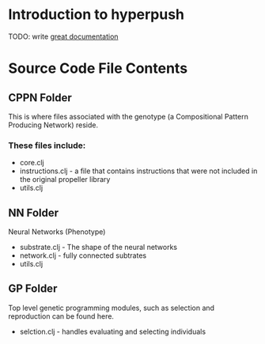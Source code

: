# Introduction to hyperpush

TODO: write [great documentation](http://jacobian.org/writing/what-to-write/)


# Source Code File Contents
## CPPN Folder
This is where files associated with the genotype (a Compositional Pattern Producing Network) reside.
### These files include:
- core.clj 
- instructions.clj - a file that contains instructions that were not included in the original propeller library
- utils.clj

## NN Folder
Neural Networks (Phenotype)
- substrate.clj - The shape of the neural networks
- network.clj - fully connected subtrates
- utils.clj

## GP Folder
Top level genetic programming modules, such as selection and reproduction can be found here.

- selction.clj - handles evaluating and selecting individuals